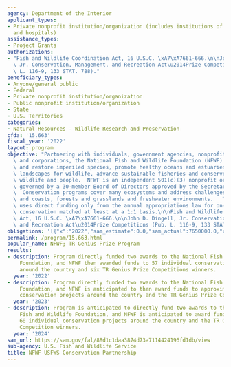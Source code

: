 ```yaml
---
agency: Department of the Interior
applicant_types:
- Private nonprofit institution/organization (includes institutions of higher education
  and hospitals)
assistance_types:
- Project Grants
authorizations:
- "Fish and Wildlife Coordination Act, 16 U.S.C. \xA7\xA7661-666.\n\nJohn D. Dingell,\
  \ Jr. Conservation, Management, and Recreation Act\u2014Prize Competitions (Pub.\
  \ L. 116-9, 133 STAT. 788)."
beneficiary_types:
- Anyone/general public
- Federal
- Private nonprofit institution/organization
- Public nonprofit institution/organization
- State
- U.S. Territories
categories:
- Natural Resources - Wildlife Research and Preservation
cfda: '15.663'
fiscal_year: '2022'
layout: program
objective: "Partnering with individuals, government agencies, nonprofit organizations\
  \ and corporations, the National Fish and Wildlife Foundation (NFWF) works to protect\
  \ and restore imperiled species, promote healthy oceans and estuaries, improve working\
  \ landscapes for wildlife, advance sustainable fisheries and conserve water for\
  \ wildlife and people.  NFWF is an independent 501(c)(3) nonprofit organization,\
  \ governed by a 30-member Board of Directors approved by the Secretary of the Interior.\
  \  Conservation programs cover many ecosystems and address challenges in oceans\
  \ and coasts, forests and grasslands and freshwater environments.   This program\
  \ uses direct funding only from the annual appropriations law for on-the-ground\
  \ conservation matched at least at a 1:1 basis.\n\nFish and Wildlife Coordination\
  \ Act, 16 U.S.C. \xA7\xA7661-666.\n\nJohn D. Dingell, Jr. Conservation, Management,\
  \ and Recreation Act\u2014Prize Competitions (Pub. L. 116-9, 133 STAT. 788)"
obligations: '[{"x":"2022","sam_estimate":0.0,"sam_actual":7650000.0,"usa_spending_actual":6841340.0},{"x":"2023","sam_estimate":7819999.0,"sam_actual":0.0,"usa_spending_actual":0.0},{"x":"2024","sam_estimate":9820000.0,"sam_actual":0.0,"usa_spending_actual":0.0}]'
permalink: /program/15.663.html
popular_name: NFWF; TR Genius Prize Program
results:
- description: Program directly funded two awards to the National Fish and Wildlife
    Foundation, and NFWF then awarded funds to 57 individual conservation projects
    around the country and six TR Genius Prize Competitions winners.
  year: '2022'
- description: Program directly funded two awards to the National Fish and Wildlife
    Foundation, and NFWF is anticipated to then award funds to approximately 60 individual
    conservation projects around the country and the TR Genius Prize Competition winners.
  year: '2023'
- description: Program is anticipated to directly fund two awards to the National
    Fish and Wildlife Foundation, and NFWF is anticipated to award funds to approximately
    60 individual conservation projects around the country and the TR Genius Prize
    Competition winners.
  year: '2024'
sam_url: https://sam.gov/fal/88d1c1daa3874d73a7114424196fd1db/view
sub-agency: U.S. Fish and Wildlife Service
title: NFWF-USFWS Conservation Partnership
---
```

